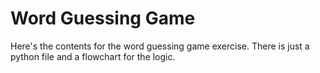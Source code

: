 # Word Guessing Game
Here's the contents for the word guessing game exercise. There is just a python file and a flowchart for the logic.
